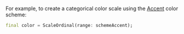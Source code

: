 For example, to create a categorical color scale using the [Accent](https://pub.dev/documentation/d4_scale_chromatic/latest/d4_scale_chromatic/schemeAccent.html) color scheme:

```dart
final color = ScaleOrdinal(range: schemeAccent);
```
